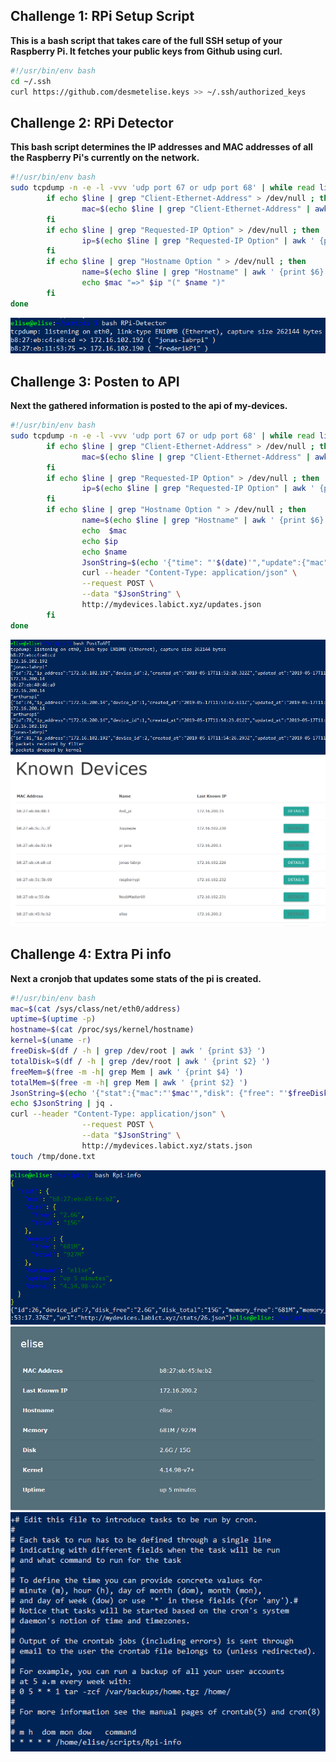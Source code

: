 ## Challenge 1: RPi Setup Script

**This is a bash script that takes care of the full SSH setup of your Raspberry Pi. It fetches your public keys from Github using curl.**

```sh
#!/usr/bin/env bash
cd ~/.ssh
curl https://github.com/desmetelise.keys >> ~/.ssh/authorized_keys
```

## Challenge 2: RPi Detector

**This bash script  determines the IP addresses and MAC addresses of all the Raspberry Pi's currently on the network.**
```sh
#!/usr/bin/env bash
sudo tcpdump -n -e -l -vvv 'udp port 67 or udp port 68' | while read line; do
        if echo $line | grep "Client-Ethernet-Address" > /dev/null ; then
                mac=$(echo $line | grep "Client-Ethernet-Address" | awk ' {print $2} ')
        fi
        if echo $line | grep "Requested-IP Option" > /dev/null ; then
                ip=$(echo $line | grep "Requested-IP Option" | awk ' {print $6} ')
        fi
        if echo $line | grep "Hostname Option " > /dev/null ; then
                name=$(echo $line | grep "Hostname" | awk ' {print $6} ')
                echo $mac "=>" $ip "(" $name ")"
        fi
done
```
 ![detector](./img/rpidetector.PNG) 

## Challenge 3: Posten to API

**Next the gathered information is posted to the api of my-devices.**


```sh
#!/usr/bin/env bash
sudo tcpdump -n -e -l -vvv 'udp port 67 or udp port 68' | while read line; do
        if echo $line | grep "Client-Ethernet-Address" > /dev/null ; then
                mac=$(echo $line | grep "Client-Ethernet-Address" | awk ' {print $2} ')
        fi
        if echo $line | grep "Requested-IP Option" > /dev/null ; then
                ip=$(echo $line | grep "Requested-IP Option" | awk ' {print $6} ')
        fi
        if echo $line | grep "Hostname Option " > /dev/null ; then
                name=$(echo $line | grep "Hostname" | awk ' {print $6} ')
                echo  $mac
                echo $ip
                echo $name
                JsonString=$(echo '{"time": "'$(date)'","update":{"mac":"'$mac'","ip_address":"'$ip'", "name":'$name'}}' | jq .)
                curl --header "Content-Type: application/json" \
                --request POST \
                --data "$JsonString" \
                http://mydevices.labict.xyz/updates.json
        fi
done
```
 ![posttoapi](./img/posttoapi.PNG) 
 ![api](./img/api.PNG) 

 ## Challenge 4: Extra Pi info

**Next a cronjob that updates some stats of the pi is created.**

```sh
#!/usr/bin/env bash
mac=$(cat /sys/class/net/eth0/address)
uptime=$(uptime -p)
hostname=$(cat /proc/sys/kernel/hostname)
kernel=$(uname -r)
freeDisk=$(df / -h | grep /dev/root | awk ' {print $3} ')
totalDisk=$(df / -h | grep /dev/root | awk ' {print $2} ')
freeMem=$(free -m -h| grep Mem | awk ' {print $4} ')
totalMem=$(free -m -h| grep Mem | awk ' {print $2} ')
JsonString=$(echo '{"stat":{"mac":"'$mac'","disk": {"free": "'$freeDisk'", "total": "'$totalDisk'"}, "memory":{"free":"'$freeMem'","total":"'$totalMem'"},"hostname": "'$hostname'","uptime":"'$uptime'","kernel": "'$kernel'"}}')
echo $JsonString | jq .
curl --header "Content-Type: application/json" \
                --request POST \
                --data "$JsonString" \
                http://mydevices.labict.xyz/stats.json
touch /tmp/done.txt
```
![info](./img/info.PNG) 
![stats](./img/stats.PNG)
![crontab](./img/crontab.PNG) 